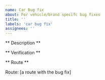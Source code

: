 ```yaml
---
name: Car Bug fix
about: For vehicle/brand specifc bug fixes
title: ''
labels: 'car bug fix'
assignees: ''
---
```


** Description **

<!-- A description of the bug and the fix. Also link the issue if it exists. -->

** Verification **

<!-- Explain how you tested this bug fix. -->

** Route **

Route: [a route with the bug fix]
